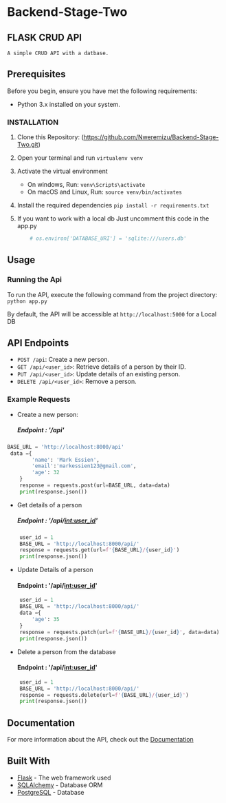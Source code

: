# Backend-Stage-Two

## FLASK CRUD API

    A simple CRUD API with a datbase.

## Prerequisites

Before you begin, ensure you have met the following requirements:

- Python 3.x installed on your system.


### INSTALLATION
1. Clone this Repository:
    (https://github.com/Nweremizu/Backend-Stage-Two.git)
2. Open your terminal and run
    ```virtualenv venv```
3. Activate the virtual environment
    * On windows, Run:
        ```venv\Scripts\activate```
    * On macOS and Linux, Run:
        ```source venv/bin/activates```
4. Install the required dependencies
    ```pip install -r requirements.txt```

5. If you want to work with a local db Just uncomment this code in the app.py
    ```python
        # os.environ['DATABASE_URI'] = 'sqlite:///users.db'
    ```

## Usage
### Running the Api

To run the API, execute the following command from the project directory:
    ```python app.py```

By default, the API will be accessible at `http://localhost:5000` for a Local DB


## API Endpoints
- `POST /api`: Create a new person.
- `GET /api/<user_id>`: Retrieve details of a person by their ID.
- `PUT /api/<user_id>`: Update details of an existing person.
- `DELETE /api/<user_id>`: Remove a person.

### Example Requests
* Create a new person:
    ##### Endpoint : '/api'
```python
BASE_URL = 'http://localhost:8000/api'
 data ={
        'name': 'Mark Essien',
        'email':'markessien123@gmail.com',
        'age': 32
    }
    response = requests.post(url=BASE_URL, data=data)
    print(response.json())
```

* Get details of a person
    ##### Endpoint : '/api/<int:user_id>'
```python
    user_id = 1
    BASE_URL = 'http://localhost:8000/api/'
    response = requests.get(url=f'{BASE_URL}/{user_id}')
    print(response.json())
```
* Update Details of a person
    #### Endpoint : '/api/<int:user_id>'
```python
    user_id = 1
    BASE_URL = 'http://localhost:8000/api/'
    data ={
        'age': 35 
    }
    response = requests.patch(url=f'{BASE_URL}/{user_id}', data=data)
    print(response.json())
```

* Delete a person from the database
    #### Endpoint : '/api/<int:user_id>'
```python
    user_id = 1
    BASE_URL = 'http://localhost:8000/api/'
    response = requests.delete(url=f'{BASE_URL}/{user_id}')
    print(response.json())
```

## Documentation

For more information about the API, check out the [Documentation](https://documenter.getpostman.com/view/12345678/Tz5qZz1o)

## Built With

- [Flask](https://flask.palletsprojects.com/en/1.1.x/) - The web framework used
- [SQLAlchemy](https://www.sqlalchemy.org/) - Database ORM
- [PostgreSQL](https://www.postgresql.org/) - Database
